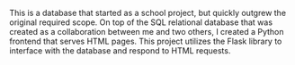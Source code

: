 This is a database that started as a school project, but quickly outgrew the original required scope. On top of the SQL relational database that was created as a collaboration between me and two others, I created a Python frontend that serves HTML pages. This project utilizes the Flask library to interface with the database and respond to HTML requests.
